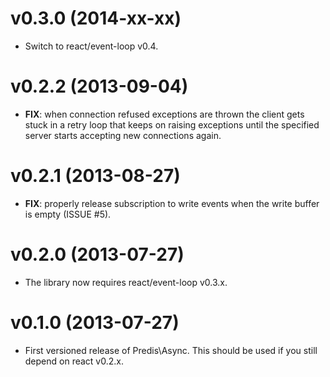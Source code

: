 v0.3.0 (2014-xx-xx)
===============================================================================

- Switch to react/event-loop v0.4.

v0.2.2 (2013-09-04)
===============================================================================

 - __FIX__: when connection refused exceptions are thrown the client gets stuck
   in a retry loop that keeps on raising exceptions until the specified server
   starts accepting new connections again.

v0.2.1 (2013-08-27)
===============================================================================

- __FIX__: properly release subscription to write events when the write buffer
  is empty (ISSUE #5).

v0.2.0 (2013-07-27)
===============================================================================

- The library now requires react/event-loop v0.3.x.

v0.1.0 (2013-07-27)
===============================================================================

- First versioned release of Predis\Async. This should be used if you still
  depend on react v0.2.x.
